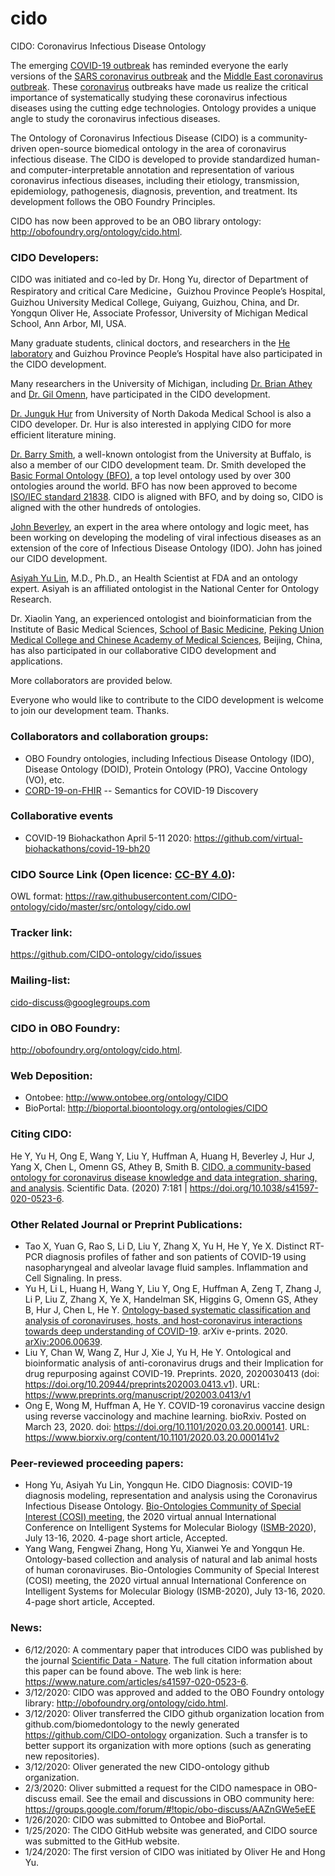 # cido
CIDO: Coronavirus Infectious Disease Ontology

The emerging [COVID-19 outbreak](https://www.who.int/emergencies/diseases/novel-coronavirus-2019) has reminded everyone the early versions of the [SARS coronavirus outbreak](https://www.who.int/csr/sars/en/) and the [Middle East coronavirus outbreak](https://www.who.int/emergencies/mers-cov/en/). These [coronavirus](https://www.who.int/health-topics/coronavirus) outbreaks have made us realize the critical importance of systematically studying these coronavirus infectious diseases using the cutting edge technologies. Ontology provides a unique angle to study the coronavirus infectious diseases.  

The Ontology of Coronavirus Infectious Disease (CIDO) is a community-driven open-source biomedical ontology in the area of coronavirus infectious disease. The CIDO is developed to provide standardized human- and computer-interpretable annotation and representation of various coronavirus infectious diseases, including their etiology, transmission, epidemiology, pathogenesis, diagnosis, prevention, and treatment. Its development follows the OBO Foundry Principles.

CIDO has now been approved to be an OBO library ontology: http://obofoundry.org/ontology/cido.html.

### CIDO Developers:
CIDO was initiated and co-led by Dr. Hong Yu, director of Department of Respiratory and critical Care Medicine，Guizhou Province People’s Hospital,  Guizhou University Medical College, Guiyang, Guizhou, China, and Dr. Yongqun Oliver He, Associate Professor, University of Michigan Medical School, Ann Arbor, MI, USA. 

Many graduate students, clinical doctors, and researchers in the [He laboratory](http://www.hegroup.org) and Guizhou Province People’s Hospital have also participated in the CIDO development.  

Many researchers in the University of Michigan, including [Dr. Brian Athey](https://medicine.umich.edu/dept/dcmb/brian-d-athey-phd) and [Dr. Gil Omenn](https://medicine.umich.edu/dept/dcmb/gilbert-s-omenn-md-phd), have participated in the CIDO development.

[Dr. Junguk Hur](https://med.und.edu/labs/hur/) from University of North Dakoda Medical School is also a CIDO developer. Dr. Hur is also interested in applying CIDO for more efficient literature mining. 

[Dr. Barry Smith](http://www.buffalo.edu/cas/philosophy/faculty/faculty_directory/smith-b.html), a well-known ontologist from the University at Buffalo, is also a member of our CIDO development team. Dr. Smith developed the [Basic Formal Ontology (BFO)](https://basic-formal-ontology.org/), a top level ontology used by over 300 ontologies around the world. BFO has now been approved to become [ISO/IEC standard 21838](https://www.iso.org/standard/71954.html). CIDO is aligned with BFO, and by doing so, CIDO is aligned with the other hundreds of ontologies. 

[John Beverley](https://www.philosophy.northwestern.edu/people/graduate-students/john-beverley.html), an expert in the area where ontology and logic meet, has been working on developing the modeling of viral infectious diseases as an extension of the core of Infectious Disease Ontology (IDO). John has joined our CIDO development. 

[Asiyah Yu Lin](https://www.linkedin.com/in/dryulin), M.D., Ph.D., an Health Scientist at FDA and an ontology expert. Asiyah is an affiliated ontologist in the National Center for Ontology Research.     

Dr. Xiaolin Yang, an experienced ontologist and bioinformatician from the Institute of Basic Medical Sciences, [School of Basic Medicine](http://sbm.pumc.edu.cn/), [Peking Union Medical College and Chinese Academy of Medical Sciences](http://www.pumc.edu.cn), Beijing, China, has also participated in our collaborative CIDO development and applications. 

More collaborators are provided below. 

Everyone who would like to contribute to the CIDO development is welcome to join our development team. Thanks. 

### Collaborators and collaboration groups:
- OBO Foundry ontologies, including Infectious Disease Ontology (IDO), Disease Ontology (DOID), Protein Ontology (PRO), Vaccine Ontology (VO), etc.   
- [CORD-19-on-FHIR](https://github.com/fhircat/CORD-19-on-FHIR) -- Semantics for COVID-19 Discovery 

### Collaborative events
- COVID-19 Biohackathon April 5-11 2020: https://github.com/virtual-biohackathons/covid-19-bh20 

### CIDO Source Link (Open licence: [CC-BY 4.0](https://creativecommons.org/licenses/by/4.0/)):
OWL format: https://raw.githubusercontent.com/CIDO-ontology/cido/master/src/ontology/cido.owl  

### Tracker link:  
https://github.com/CIDO-ontology/cido/issues 

### Mailing-list:
cido-discuss@googlegroups.com

### CIDO in OBO Foundry: 
http://obofoundry.org/ontology/cido.html.

### Web Deposition: 
- Ontobee: http://www.ontobee.org/ontology/CIDO  
- BioPortal: http://bioportal.bioontology.org/ontologies/CIDO 

### Citing CIDO:
He Y, Yu H, Ong E, Wang Y, Liu Y, Huffman A, Huang H, Beverley J, Hur J, Yang X, Chen L, Omenn GS, Athey B, Smith B. [CIDO, a community-based ontology for coronavirus disease knowledge and data integration, sharing, and analysis](https://www.nature.com/articles/s41597-020-0523-6). Scientific Data. (2020) 7:181 | https://doi.org/10.1038/s41597-020-0523-6. 

### Other Related Journal or Preprint Publications:
- Tao X, Yuan G, Rao S, Li D, Liu Y, Zhang X, Yu H, He Y, Ye X. Distinct RT-PCR diagnosis profiles of father and son patients of COVID-19 using nasopharyngeal and alveolar lavage fluid samples. Inflammation and Cell Signaling. In press.
- Yu H, Li L, Huang H, Wang Y, Liu Y, Ong E, Huffman A, Zeng T, Zhang J, Li P, Liu Z, Zhang X, Ye X, Handelman SK, Higgins G, Omenn GS, Athey B, Hur J, Chen L, He Y. [Ontology-based systematic classification and analysis of coronaviruses, hosts, and host-coronavirus interactions towards deep understanding of COVID-19](https://arxiv.org/ftp/arxiv/papers/2006/2006.00639.pdf). arXiv e-prints. 2020. [arXiv:2006.00639](https://arxiv.org/abs/2006.00639).
- Liu Y, Chan W, Wang Z, Hur J, Xie J, Yu H, He Y. Ontological and bioinformatic analysis of anti-coronavirus drugs and their Implication for drug repurposing against COVID-19. Preprints. 2020, 2020030413 (doi: https://doi.org/10.20944/preprints202003.0413.v1). URL: https://www.preprints.org/manuscript/202003.0413/v1 
- Ong E, Wong M, Huffman A, He Y. COVID-19 coronavirus vaccine design using reverse vaccinology and machine learning. bioRxiv. Posted on March 23, 2020. doi: https://doi.org/10.1101/2020.03.20.000141. URL: https://www.biorxiv.org/content/10.1101/2020.03.20.000141v2 

### Peer-reviewed proceeding papers:
- Hong Yu, Asiyah Yu Lin, Yongqun He. CIDO Diagnosis: COVID-19 diagnosis modeling, representation and analysis using the Coronavirus Infectious Disease Ontology. [Bio-Ontologies Community of Special Interest (COSI) meeting](https://www.bio-ontologies.org.uk/), the 2020 virtual annual International Conference on Intelligent Systems for Molecular Biology ([ISMB-2020](https://www.iscb.org/ismb2020)), July 13-16, 2020. 4-page short article, Accepted.
- Yang Wang, Fengwei Zhang, Hong Yu, Xianwei Ye and Yongqun He. Ontology-based collection and analysis of natural and lab animal hosts of human coronaviruses. Bio-Ontologies Community of Special Interest (COSI) meeting, the 2020 virtual annual International Conference on Intelligent Systems for Molecular Biology (ISMB-2020), July 13-16, 2020. 4-page short article, Accepted.

### News: 
- 6/12/2020: A commentary paper that introduces CIDO was published by the journal [Scientific Data - Nature](https://www.nature.com/sdata/). The full citation information about this paper can be found above. The web link is here: https://www.nature.com/articles/s41597-020-0523-6. 
- 3/12/2020: CIDO was approved and added to the OBO Foundry ontology library: http://obofoundry.org/ontology/cido.html. 
- 3/12/2020: Oliver transferred the CIDO github organization location from github.com/biomedontology to the newly generated https://github.com/CIDO-ontology organization. Such a transfer is to better support its organization with more options (such as generating new repositories). 
- 3/12/2020: Oliver generated the new CIDO-ontology github organization. 
- 2/3/2020: Oliver submitted a request for the CIDO namespace in OBO-discuss email. See the email and discussions in OBO community here: https://groups.google.com/forum/#!topic/obo-discuss/AAZnGWe5eEE  
- 1/26/2020: CIDO was submitted to Ontobee and BioPortal.  
- 1/25/2020: The CIDO GitHub website was generated, and CIDO source was submitted to the GitHub website. 
- 1/24/2020: The first version of CIDO was initiated by Oliver He and Hong Yu. 
